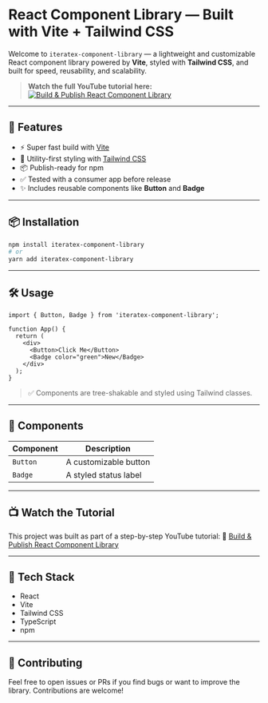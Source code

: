 # React Component Library — Built with Vite + Tailwind CSS

Welcome to `iteratex-component-library` — a lightweight and customizable React component library powered by **Vite**, styled with **Tailwind CSS**, and built for speed, reusability, and scalability.

> **Watch the full YouTube tutorial here:**  
> [![Build & Publish React Component Library](https://img.shields.io/badge/Watch%20on-YouTube-red?style=for-the-badge&logo=youtube)](https://youtu.be/iC8bmSuBDZ8)

---

## 🚀 Features

- ⚡ Super fast build with [Vite](https://vitejs.dev)
- 🌊 Utility-first styling with [Tailwind CSS](https://tailwindcss.com)
- 📦 Publish-ready for npm
- ✅ Tested with a consumer app before release
- ✨ Includes reusable components like **Button** and **Badge**

---

## 📦 Installation

```bash
npm install iteratex-component-library
# or
yarn add iteratex-component-library
````

---

## 🛠️ Usage

```tsx
import { Button, Badge } from 'iteratex-component-library';

function App() {
  return (
    <div>
      <Button>Click Me</Button>
      <Badge color="green">New</Badge>
    </div>
  );
}
```

> ✅ Components are tree-shakable and styled using Tailwind classes.

---

## 🧱 Components

| Component | Description           |
| --------- | --------------------- |
| `Button`  | A customizable button |
| `Badge`   | A styled status label |

---


## 📺 Watch the Tutorial

This project was built as part of a step-by-step YouTube tutorial:
🎥 [Build & Publish React Component Library](https://youtu.be/iC8bmSuBDZ8)

---

## 🔧 Tech Stack

* React
* Vite
* Tailwind CSS
* TypeScript
* npm

---

## 🤝 Contributing

Feel free to open issues or PRs if you find bugs or want to improve the library. Contributions are welcome!


